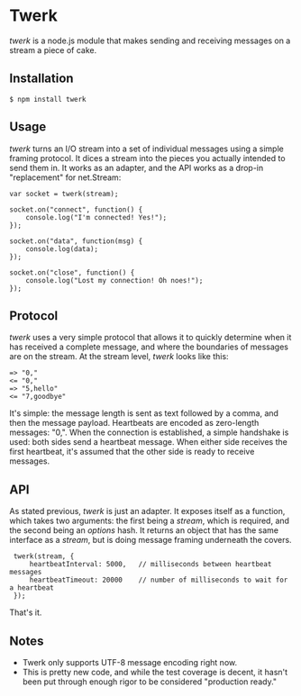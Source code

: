 # Twerk

_twerk_ is a node.js module that makes sending and receiving messages on a stream a piece of cake.

## Installation

    $ npm install twerk

## Usage

_twerk_ turns an I/O stream into a set of individual messages using a simple framing protocol. It dices a stream into the pieces you actually intended to send them in. It works as an adapter, and the API works as a drop-in "replacement" for net.Stream:

    var socket = twerk(stream);

    socket.on("connect", function() {
        console.log("I'm connected! Yes!");
    });
    
    socket.on("data", function(msg) {
        console.log(data);
    });
    
    socket.on("close", function() {
        console.log("Lost my connection! Oh noes!");
    });

## Protocol

_twerk_ uses a very simple protocol that allows it to quickly determine when it has received a complete message, and where the boundaries of messages are on the stream. At the stream level, _twerk_ looks like this:

    => "0,"
    <= "0,"
    => "5,hello"
    <= "7,goodbye"

It's simple: the message length is sent as text followed by a comma, and then the message payload. Heartbeats are encoded as zero-length messages: "0,". When the connection is established, a simple handshake is used: both sides send a heartbeat message. When either side receives the first heartbeat, it's assumed that the other side is ready to receive messages.

## API

As stated previous, _twerk_ is just an adapter. It exposes itself as a function, which takes two arguments: the first being a _stream_, which is required, and the second being an _options_ hash. It returns an object that has the same interface as a _stream_, but is doing message framing underneath the covers.

     twerk(stream, {
         heartbeatInterval: 5000,   // milliseconds between heartbeat messages
         heartbeatTimeout: 20000    // number of milliseconds to wait for a heartbeat
     });

That's it.

## Notes

* Twerk only supports UTF-8 message encoding right now.
* This is pretty new code, and while the test coverage is decent, it hasn't been put through enough rigor to be considered "production ready."